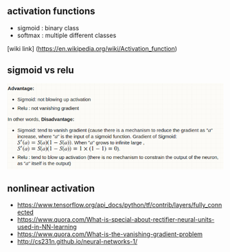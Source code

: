## activation functions
* sigmoid : binary class
* softmax : multiple different classes

[wiki link] (https://en.wikipedia.org/wiki/Activation_function)

## sigmoid vs  relu
<img src='Figs/sigmoid_relu.png' height='200'>


## nonlinear activation
* https://www.tensorflow.org/api_docs/python/tf/contrib/layers/fully_connected
* https://www.quora.com/What-is-special-about-rectifier-neural-units-used-in-NN-learning
* https://www.quora.com/What-is-the-vanishing-gradient-problem
* http://cs231n.github.io/neural-networks-1/
